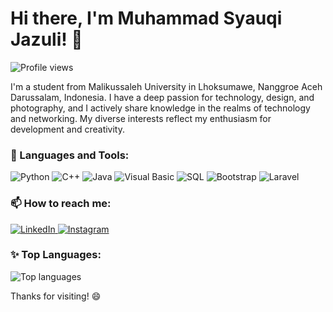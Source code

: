 # Hi there, I'm Muhammad Syauqi Jazuli! 👋

![Profile views](https://komarev.com/ghpvc/?username=muhammadsyauqijazuli&color=blueviolet&style=flat&label=Profile+Views)

I'm a student from Malikussaleh University in Lhoksumawe, Nanggroe Aceh Darussalam, Indonesia. I have a deep passion for technology, design, and photography, and I actively share knowledge in the realms of technology and networking. My diverse interests reflect my enthusiasm for development and creativity.

### 🚀 Languages and Tools:
<p align="left">
  <img src="https://img.icons8.com/color/48/000000/python.png" alt="Python"/>
  <img src="https://img.icons8.com/color/48/000000/c-plus-plus-logo.png" alt="C++"/>
  <img src="https://img.icons8.com/color/48/000000/java-coffee-cup-logo--v1.png" alt="Java"/>
  <img src="https://img.icons8.com/color/48/000000/visual-studio.png" alt="Visual Basic"/>
  <img src="https://img.icons8.com/color/48/000000/sql.png" alt="SQL"/>
  <img src="https://img.icons8.com/color/48/000000/bootstrap.png" alt="Bootstrap"/>
  <img src="https://img.icons8.com/fluency/48/laravel.png" alt="Laravel"/>
</p>

### 📫 How to reach me:
<p align="left">
  <a href="https://www.linkedin.com/in/muhammad-syauqi-jazuli" target="_blank">
    <img src="https://img.icons8.com/fluent/48/000000/linkedin.png" alt="LinkedIn"/>
  </a>
  <a href="https://instagram.com/syauqijazuli_" target="_blank">
    <img src="https://img.icons8.com/fluent/48/000000/instagram-new.png" alt="Instagram"/>
  </a>
</p>

### ✨ Top Languages:
<p align="left">
  <img src="https://github-readme-stats.vercel.app/api/top-langs/?username=muhammadsyauqijazuli&layout=compact&theme=radical" alt="Top languages"/>
</p>
<!--
### 📊 GitHub Stats:
<p align="left">
  <img src="https://github-readme-stats.vercel.app/api?username=muhammadsyauqijazuli&show_icons=true&theme=radical" alt="GitHub stats"/>
</p>
### 🏆 GitHub Trophies:
<p align="left">
  <img src="https://github-profile-trophy.vercel.app/?username=muhammadsyauqijazuli&theme=darkhub" alt="GitHub trophies"/>
</p>-->

Thanks for visiting! 😄
